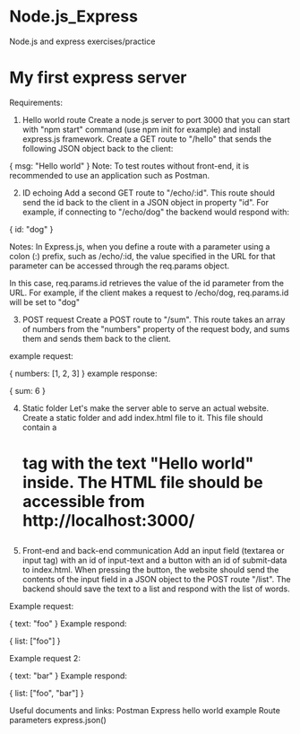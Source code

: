 # Node.js_Express
Node.js and express exercises/practice

# My first express server
Requirements:
1. Hello world route
Create a node.js server to port 3000 that you can start with "npm start" command (use npm init for example) and install express.js framework. Create a GET route to "/hello" that sends the following JSON object back to the client:

{
    msg: "Hello world"
}
Note: To test routes without front-end, it is recommended to use an application such as Postman.

2. ID echoing
Add a second GET route to "/echo/:id". This route should send the id back to the client in a JSON object in property "id". For example, if connecting to "/echo/dog" the backend would respond with:

{
    id: "dog"
}

Notes: In Express.js, when you define a route with a parameter using a colon (:) prefix, such as /echo/:id, the value specified in the URL for that parameter can be accessed through the req.params object.

In this case, req.params.id retrieves the value of the id parameter from the URL. For example, if the client makes a request to /echo/dog, req.params.id will be set to "dog"

3. POST request
Create a POST route to "/sum". This route takes an array of numbers from the "numbers" property of the request body, and sums them and sends them back to the client.

example request:

{
    numbers: [1, 2, 3]
}
example response:

{
    sum: 6
}

4. Static folder
Let's make the server able to serve an actual website. Create a static folder and add index.html file to it. This file should contain a <h1> tag with the text "Hello world" inside. The HTML file should be accessible from http://localhost:3000/

5. Front-end and back-end communication
Add an input field (textarea or input tag) with an id of input-text and a button with an id of submit-data to index.html. When pressing the button, the website should send the contents of the input field in a JSON object to the POST route "/list". The backend should save the text to a list and respond with the list of words.

Example request:

{
    text: "foo"
}
Example respond:

{
    list: ["foo"]
}

Example request 2:

{
    text: "bar"
}
Example respond:

{
    list: ["foo", "bar"]
}

Useful documents and links:
Postman
Express hello world example
Route parameters
express.json()